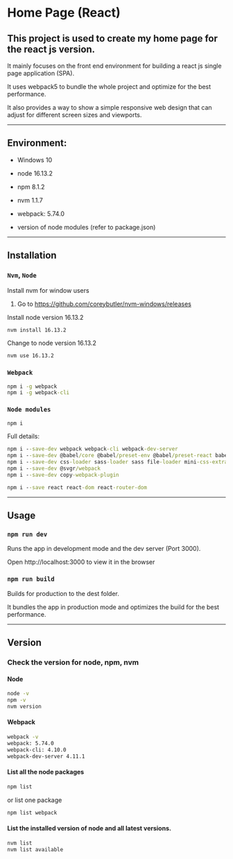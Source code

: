 
# Home Page (React)
## This project is used to create my home page for the react js version.

It mainly focuses on the front end environment for building a react js single page application (SPA). 

It uses webpack5 to bundle the whole project and optimize for the best performance. 

It also provides a way to show a simple responsive web design that can adjust for different screen sizes and viewports.

---

## Environment:
- Windows 10

- node 16.13.2
- npm 8.1.2
- nvm 1.1.7
- webpack: 5.74.0
- version of node modules (refer to package.json)

---

## Installation
### `Nvm`, `Node`
Install nvm for window users
1. Go to https://github.com/coreybutler/nvm-windows/releases

Install node version 16.13.2
```cmd
nvm install 16.13.2
```

Change to node version 16.13.2
```cmd
nvm use 16.13.2
```

### `Webpack`
```cmd
npm i -g webpack
npm i -g webpack-cli
```

### `Node modules`
```cmd
npm i
```

Full details:
```cmd
npm i --save-dev webpack webpack-cli webpack-dev-server 
npm i --save-dev @babel/core @babel/preset-env @babel/preset-react babel-loader
npm i --save-dev css-loader sass-loader sass file-loader mini-css-extract-plugin html-webpack-plugin
npm i --save-dev @svgr/webpack
npm i --save-dev copy-webpack-plugin 

npm i --save react react-dom react-router-dom
```

---

## Usage

### `npm run dev`
Runs the app in development mode and the dev server (Port 3000)\.

Open http://localhost:3000 to view it in the browser

### `npm run build`
Builds for production to the dest folder.

It bundles the app in production mode and optimizes the build for the best performance.

---

## Version
### Check the version for node, npm, nvm
#### Node
```cmd
node -v
npm -v
nvm version
```

#### Webpack
```cmd
webpack -v
webpack: 5.74.0
webpack-cli: 4.10.0
webpack-dev-server 4.11.1
```

#### List all the node packages
```cmd
npm list 
```
or list one package

```cmd
npm list webpack
```

#### List the installed version of node and all latest versions.
```cmd
nvm list
nvm list available
```
